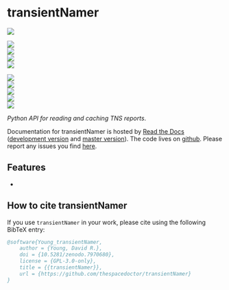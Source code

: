 # transientNamer



[![](https://zenodo.org/badge/53676687.svg)](https://zenodo.org/badge/latestdoi/53676687) 


<!-- INFO BADGES -->  

[![](https://img.shields.io/pypi/pyversions/transientNamer)](https://pypi.org/project/transientNamer/)  
[![](https://img.shields.io/pypi/v/transientNamer)](https://pypi.org/project/transientNamer/)  
[![](https://img.shields.io/github/license/thespacedoctor/transientNamer)](https://github.com/thespacedoctor/transientNamer)  
[![](https://img.shields.io/pypi/dm/transientNamer)](https://pypi.org/project/transientNamer/)  

<!-- STATUS BADGES -->  

[![](http://157.245.42.153:8080/buildStatus/icon?job=transientNamer%2Fmaster&subject=build%20master)](http://157.245.42.153:8080/blue/organizations/jenkins/transientNamer/activity?branch=master)  
[![](http://157.245.42.153:8080/buildStatus/icon?job=transientNamer%2Fdevelop&subject=build%20dev)](http://157.245.42.153:8080/blue/organizations/jenkins/transientNamer/activity?branch=develop)  
[![](https://cdn.jsdelivr.net/gh/thespacedoctor/transientNamer@master/coverage.svg)](https://raw.githack.com/thespacedoctor/transientNamer/master/htmlcov/index.html)  
[![](https://readthedocs.org/projects/transientNamer/badge/?version=master)](https://transientNamer.readthedocs.io/en/master/)  
[![](https://img.shields.io/github/issues/thespacedoctor/transientNamer/type:%20bug?label=bug%20issues)](https://github.com/thespacedoctor/transientNamer/issues?q=is%3Aissue+is%3Aopen+label%3A%22type%3A+bug%22+)  

*Python API for reading and caching TNS reports*.

Documentation for transientNamer is hosted by [Read the Docs](https://transientNamer.readthedocs.io/en/master/) ([development version](https://transientNamer.readthedocs.io/en/develop/) and [master version](https://transientNamer.readthedocs.io/en/master/)). The code lives on [github](https://github.com/thespacedoctor/transientNamer). Please report any issues you find [here](https://github.com/thespacedoctor/transientNamer/issues).

## Features

* 

## How to cite transientNamer

If you use `transientNamer` in your work, please cite using the following BibTeX entry: 

```bibtex
@software{Young_transientNamer,
    author = {Young, David R.},
    doi = {10.5281/zenodo.7970680},
    license = {GPL-3.0-only},
    title = {{transientNamer}},
    url = {https://github.com/thespacedoctor/transientNamer}
}
```
 


